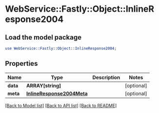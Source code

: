 # WebService::Fastly::Object::InlineResponse2004

## Load the model package
```perl
use WebService::Fastly::Object::InlineResponse2004;
```

## Properties
Name | Type | Description | Notes
------------ | ------------- | ------------- | -------------
**data** | **ARRAY[string]** |  | [optional] 
**meta** | [**InlineResponse2004Meta**](InlineResponse2004Meta.md) |  | [optional] 

[[Back to Model list]](../README.md#documentation-for-models) [[Back to API list]](../README.md#documentation-for-api-endpoints) [[Back to README]](../README.md)


